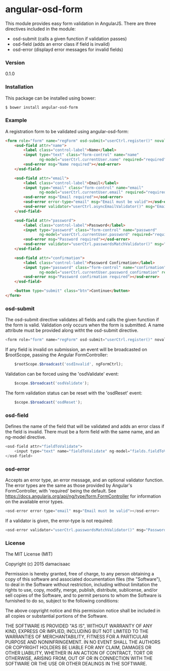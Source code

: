 # angular-osd-form

This module provides easy form validation in AngularJS. There are three directives included in the module:

  - osd-submit (calls a given function if validation passes)
  - osd-field (adds an error class if field is invalid)
  - osd-error (displayd error messages for invalid fields)

### Version
0.1.0

### Installation

This package can be installed using bower:
```sh
$ bower install angular-osd-form
```

### Example

A registration form to be validated using angular-osd-form:

```html
<form role="form" name="regForm" osd-submit="userCtrl.register()" novalidate>
    <osd-field attr="name">
        <label class="control-label">Name</label>
        <input type="text" class="form-control" name="name"
               ng-model="userCtrl.currentUser.name" required="required">
        <osd-error msg="Name required"></osd-error>
    </osd-field>

    <osd-field attr="email">
        <label class="control-label">Email</label>
        <input type="email" class="form-control" name="email"
               ng-model="userCtrl.currentUser.email" required="required">
        <osd-error msg="Email required"></osd-error>
        <osd-error error-type="email" msg="Email must be valid"></osd-error>
        <osd-error validator="userCtrl.asyncEmailValidator()" msg="Email already taken"></osd-error>
    </osd-field>

    <osd-field attr="password">
        <label class="control-label">Password</label>
        <input type="password" class="form-control" name="password"
               ng-model="userCtrl.currentUser.password" required="required">
        <osd-error msg="Password required"></osd-error>
        <osd-error validator="userCtrl.passwordsMatchValidator()" msg="Passwords do not match"></osd-error>
    </osd-field>

    <osd-field attr="confirmation">
        <label class="control-label">Password Confirmation</label>
        <input type="password" class="form-control" name="confirmation"
               ng-model="userCtrl.currentUser.password_confirmation" required="required">
        <osd-error msg="Password confirmation required"></osd-error>
    </osd-field>

    <button type="submit" class="btn">Continue</button>
</form>
```

### osd-submit
The osd-submit directive validates all fields and calls the given function if the form is valid. Validation only occurs when the form is submitted. A name attribute must be provided along witht the osd-submit directive.

```js
<form role="form" name="regForm" osd-submit="userCtrl.register()" novalidate>
```

If any field is invalid on submission, an event will be broadcasted on $rootScope, passing the Angular FormController:

```js
    $rootScope.$broadcast('osdInvalid', ngFormCtrl);
```

Validation can be forced using the 'osdValidate' event:
```js
    $scope.$broadcast('osdValidate');
```

The form validation status can be reset with the 'osdReset' event:
```js
    $scope.$broadcast('osdReset');
```

### osd-field
Defines the name of the field that will be validated and adds an error class if the field is invalid. There must be a form field with the same name, and an ng-model directive.

```js
<osd-field attr="fieldToValidate">
    <input type="text" name="fieldToValidate" ng-model="fields.fieldToValidate" required="required"/>
</osd-field>
```

### osd-error
Accepts an error type, an error message, and an optional validator function. The error types are the same as those provided by Angular's FormController, with 'required' being the default. See https://docs.angularjs.org/api/ng/type/form.FormController for information on the available error types.

```js
<osd-error error-type="email" msg="Email must be valid"></osd-error>
```

If a validator is given, the error-type is not required:

```js
<osd-error validator="userCtrl.passwordsMatchValidator()" msg="Passwords do not match"></osd-error>
```





### License

The MIT License (MIT)

Copyright (c) 2015 damacisaac

Permission is hereby granted, free of charge, to any person obtaining a copy
of this software and associated documentation files (the "Software"), to deal
in the Software without restriction, including without limitation the rights
to use, copy, modify, merge, publish, distribute, sublicense, and/or sell
copies of the Software, and to permit persons to whom the Software is
furnished to do so, subject to the following conditions:

The above copyright notice and this permission notice shall be included in all
copies or substantial portions of the Software.

THE SOFTWARE IS PROVIDED "AS IS", WITHOUT WARRANTY OF ANY KIND, EXPRESS OR
IMPLIED, INCLUDING BUT NOT LIMITED TO THE WARRANTIES OF MERCHANTABILITY,
FITNESS FOR A PARTICULAR PURPOSE AND NONINFRINGEMENT. IN NO EVENT SHALL THE
AUTHORS OR COPYRIGHT HOLDERS BE LIABLE FOR ANY CLAIM, DAMAGES OR OTHER
LIABILITY, WHETHER IN AN ACTION OF CONTRACT, TORT OR OTHERWISE, ARISING FROM,
OUT OF OR IN CONNECTION WITH THE SOFTWARE OR THE USE OR OTHER DEALINGS IN THE
SOFTWARE.


